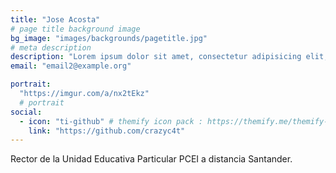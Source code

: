 ```yaml
---
title: "Jose Acosta"
# page title background image
bg_image: "images/backgrounds/pagetitle.jpg"
# meta description
description: "Lorem ipsum dolor sit amet, consectetur adipisicing elit, sed do eiusmod tempor incididunt ut labore. dolore magna aliqua. Ut enim ad minim veniam, quis nostrud."
email: "email2@example.org"

portrait:
  "https://imgur.com/a/nx2tEkz"
  # portrait
social:
  - icon: "ti-github" # themify icon pack : https://themify.me/themify-icons
    link: "https://github.com/crazyc4t"
---
```


Rector de la Unidad Educativa Particular PCEI a distancia Santander.
